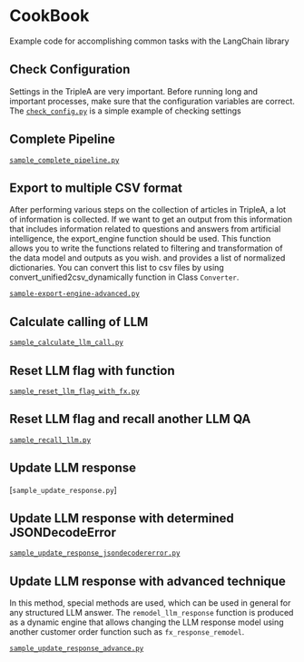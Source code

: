 # CookBook

Example code for accomplishing common tasks with the LangChain library

## Check Configuration
Settings in the TripleA are very important. Before running long and important processes, make sure that the configuration variables are correct. The [`check_config.py`](https://github.com/EhsanBitaraf/triple-a/blob/main/cookbook/check_config.py)  is a simple example of checking settings


## Complete Pipeline


[`sample_complete_pipeline.py`](https://github.com/EhsanBitaraf/triple-a/blob/main/cookbook/sample_complete_pipeline.py)


## Export to multiple CSV format
After performing various steps on the collection of articles in TripleA, a lot of information is collected. If we want to get an output from this information that includes information related to questions and answers from artificial intelligence, the export_engine function should be used. This function allows you to write the functions related to filtering and transformation of the data model and outputs as you wish. and provides a list of normalized dictionaries. You can convert this list to csv files by using convert_unified2csv_dynamically function in Class `Converter`.

[`sample-export-engine-advanced.py`](https://github.com/EhsanBitaraf/triple-a/blob/main/cookbook/sample-export-engine-advanced.py)


## Calculate calling of LLM
[`sample_calculate_llm_call.py`](https://github.com/EhsanBitaraf/triple-a/blob/main/cookbook/sample_calculate_llm_call.py)

## Reset LLM flag with function


[`sample_reset_llm_flag_with_fx.py`](https://github.com/EhsanBitaraf/triple-a/blob/main/cookbook/sample_reset_llm_flag_with_fx.py)


## Reset LLM flag and recall another LLM QA

[`sample_recall_llm.py`](https://github.com/EhsanBitaraf/triple-a/blob/main/cookbook/sample_recall_llm.py)


## Update LLM response
[`sample_update_response.py`]

## Update LLM response with determined JSONDecodeError

[`sample_update_response_jsondecodererror.py`](https://github.com/EhsanBitaraf/triple-a/blob/main/cookbook/sample_update_response_jsondecodererror.py)

## Update LLM response with advanced technique
In this method, special methods are used, which can be used in general for any structured LLM answer.
The `remodel_llm_response` function is produced as a dynamic engine that allows changing the LLM response model using another customer order function such as `fx_response_remodel`.

[`sample_update_response_advance.py`](https://github.com/EhsanBitaraf/triple-a/blob/main/cookbook/sample_update_response_advance.py)